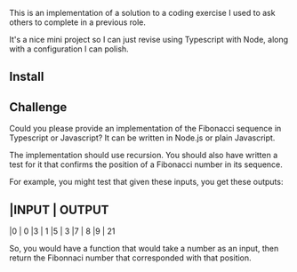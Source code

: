 This is an implementation of a solution to a coding exercise I used to ask others to complete in a previous role.

It's a nice mini project so I can just revise using Typescript with Node, along with a configuration I can polish.

## Install

## Challenge

Could you please provide an implementation of the Fibonacci sequence in Typescript or Javascript? It can be written in Node.js or plain Javascript.

The implementation should use recursion. You should also have written a test for it that confirms the position of a Fibonacci number in its sequence.

For example, you might test that given these inputs, you get these outputs:

|INPUT | OUTPUT
--------------
|0     |  0
|3     |  1
|5     |  3
|7     |  8
|9     | 21

So, you would have a function that would take a number as an input, then return the Fibonnaci number that corresponded with that position.
